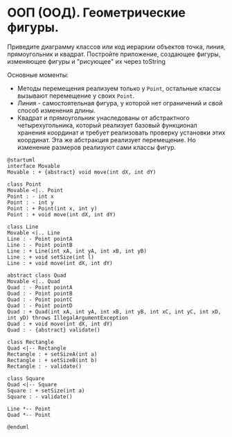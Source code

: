 # ООП (ООД). Геометрические фигуры. 

Приведите диаграмму классов или код иерархии объектов точка, линия, прямоугольник и квадрат. Постройте приложение, создающее фигуры, изменяющее фигуры и "рисующее" их через toString

Основные моменты:
- Методы перемещения реализуем только у `Point`, остальные классы вызывают перемещение у своих `Point`.
- Линия - самостоятельная фигура, у которой нет ограничений и свой способ изменения длины.
- Квадрат и прямоугольник унаследованы от абстрактного четырехугольника, который реализует базовый функционал хранения координат и требует реализовать проверку установки этих координат. Эта же абстракция реализует перемещение. Но изменение размеров реализуют сами классы фигур.

```plantuml
@startuml
interface Movable
Movable : + {abstract} void move(int dX, int dY)

class Point
Movable <|.. Point 
Point : - int x
Point : - int y
Point : + Point(int x, int y)
Point : + void move(int dX, int dY)

class Line
Movable <|.. Line 
Line : - Point pointA
Line : - Point pointB
Line : + Line(int xA, int yA, int xB, int yB)
Line : + void setSize(int l)
Line : + void move(int dX, int dY)

abstract class Quad
Movable <|.. Quad
Quad : - Point pointA
Quad : - Point pointB
Quad : - Point pointC
Quad : - Point pointD
Quad : + Quad(int xA, int yA, int xB, int yB, int xC, int yC, int xD, int yD) throws IllegalArgumentException
Quad : + void move(int dX, int dY)
Quad : - {abstract} validate()

class Rectangle
Quad <|-- Rectangle 
Rectangle : + setSizeA(int a)
Rectangle : + setSizeB(int b)
Rectangle : - validate()

class Square
Quad <|-- Square 
Square : + setSize(int a)
Square : - validate()

Line *-- Point
Quad *-- Point

@enduml
```